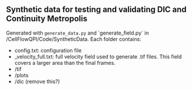 ## Synthetic data for testing and validating DIC and Continuity Metropolis

Generated with `generate_data.py` and ´generate_field.py´ in /CellFlowQPI/Code/SyntheticData.
Each folder contains:
- config.txt: configuration file
- _velocity_full.txt: full velocity field used to generate .tif files. This field covers a larger area than the final frames.
- /tif
- /plots
- /dic (remove this?)
